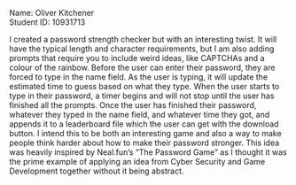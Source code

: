 Name: Oliver Kitchener   
Student ID: 10931713

I created a password strength checker but with an interesting twist. It will have the typical length and character requirements, but I am also adding prompts that require you to include weird ideas, like CAPTCHAs and a colour of the rainbow. Before the user can enter their password, they are forced to type in the name field. As the user is typing, it will update the estimated time to guess based on what they type. When the user starts to type in their password, a timer begins and will not stop until the user has finished all the prompts. Once the user has finished their password, whatever they typed in the name field, and whatever time they got, and appends it to a leaderboard file which the user can get with the download button. I intend this to be both an interesting game and also a way to make people think harder about how to make their password stronger. This idea was heavily inspired by Neal.fun’s “The Password Game” as I thought it was the prime example of applying an idea from Cyber Security and Game Development together without it being abstract.
